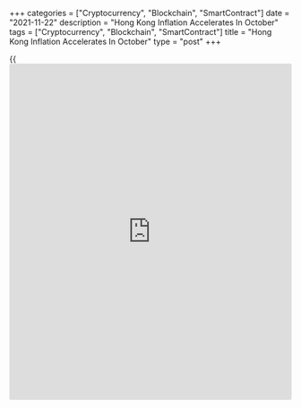 +++
categories = ["Cryptocurrency", "Blockchain", "SmartContract"]
date = "2021-11-22"
description = "Hong Kong Inflation Accelerates In October"
tags = ["Cryptocurrency", "Blockchain", "SmartContract"]
title = "Hong Kong Inflation Accelerates In October"
type = "post"
+++

{{<iframe id="large-banner" src="https://www.bounty.group/#slide=12.0" width="100%" height="600" scrolling="no" style="border: 0px solid rgb(216, 221, 230); border-radius: 3px;">}}

Hong Kong's consumer price inflation accelerated to a three-month high
in October, data released by the Census and Statistics Department showed
on Monday.

Consumer prices advanced 1.7 percent year-on-year in October, bigger
than the 1.4 percent increase in September.

Netting out the effects of all government's one-off relief measures,
underlying inflation rose marginally to 1.1 percent from 1 percent in
September.

The increase in underlying inflation was driven by the enlarged
increases in electricity charges as well as the prices of fresh
vegetables.

Looking ahead, inflation pressure may go up somewhat in the near term
alongside the faster increase in import prices and the economic
recovery, a government spokesman said.

Yet, the underlying inflation should remain largely in check as domestic
cost pressures are still tame, the spokesman added.

For comments and feedback [contact](https://www.playgroundfx.com/contact/): editorial@rtt[news](https://www.letsplayfx.com/blog/forex-news-website/).com

[Economic News][1]

 **What parts of the world are seeing the best (and worst) economic
performances lately? Click[here][2] to check out our [Econ Scorecard][2]
and find out! See up-to-the-moment [ranking](https://www.playgroundfx.com/blog/crypto-exchange-ranking/)s for the best and worst
performers in [GDP][3], [unemployment rate][4], [inflation][5] and much
more.**

   1. www.rtt[news](https://www.letsplayfx.com/blog/forex-news-website/).com/Content/EconomicNews.aspx
   2. www.rtt[news](https://www.letsplayfx.com/blog/forex-news-website/).com/economic-scorecard/world-rank/unemployment-rate/highest-performance.aspx
   3. www.rtt[news](https://www.letsplayfx.com/blog/forex-news-website/).com/economic-scorecard/world-rank/GDP/highest-performance.aspx
   4. www.rtt[news](https://www.letsplayfx.com/blog/forex-news-website/).com/economic-scorecard/world-rank/unemployment-rate/lowest-performance.aspx
   5. www.rtt[news](https://www.letsplayfx.com/blog/forex-news-website/).com/economic-scorecard/world-rank/CPI/highest-performance.aspx